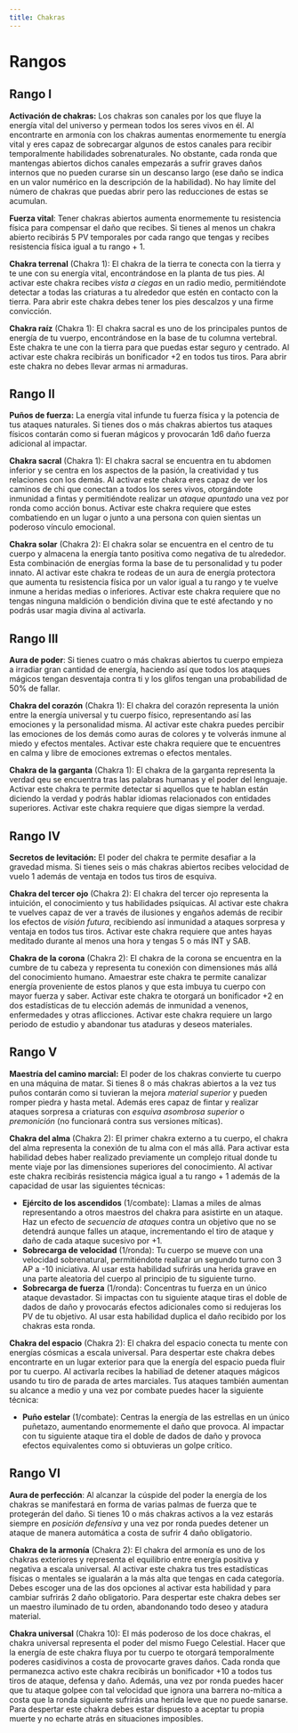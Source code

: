 ```yaml
---
title: Chakras
---
```


# Rangos

## Rango I

**Activación de chakras:** Los chakras son canales por los que fluye la energía vital del universo y permean todos los seres vivos en él. Al encontrarte en armonía con los chakras aumentas enormemente tu energía vital y eres capaz de sobrecargar algunos de estos canales para recibir temporalmente habilidades sobrenaturales. No obstante, cada ronda que mantengas abiertos dichos canales empezarás a sufrir graves daños internos que no pueden curarse sin un descanso largo (ese daño se indica en un valor numérico en la descripción de la habilidad). No hay límite del número de chakras que puedas abrir pero las reducciones de estas se acumulan.

**Fuerza vital**: Tener chakras abiertos aumenta enormemente tu resistencia física para compensar el daño que recibes. Si tienes al menos un chakra abierto recibirás 5 PV temporales por cada rango que tengas y recibes resistencia física igual a tu rango + 1.

**Chakra terrenal** (Chakra 1): El chakra de la tierra te conecta con la tierra y te une con su energía vital, encontrándose en la planta de tus pies. Al activar este chakra recibes *vista a ciegas* en un radio medio, permitiéndote detectar a todas las criaturas a tu alrededor que estén en contacto con la tierra. Para abrir este chakra debes tener los pies descalzos y una firme convicción.

**Chakra raíz** (Chakra 1): El chakra sacral es uno de los principales puntos de energía de tu vuerpo, encontrándose en la base de tu columna vertebral. Este chakra te une con la tierra para que puedas estar seguro y centrado. Al activar este chakra recibirás un bonificador +2 en todos tus tiros. Para abrir este chakra no debes llevar armas ni armaduras.

## Rango II

**Puños de fuerza:** La energía vital infunde tu fuerza física y la potencia de tus ataques naturales. Si tienes dos o más chakras abiertos tus ataques físicos contarán como si fueran mágicos y provocarán 1d6 daño fuerza adicional al impactar.

**Chakra sacral** (Chakra 1): El chakra sacral se encuentra en tu abdomen inferior y se centra en los aspectos de la pasión, la creatividad y tus relaciones con los demás. Al activar este chakra eres capaz de ver los caminos de chi que conectan a todos los seres vivos, otorgándote inmunidad a fintas y permitiéndote realizar un *ataque apuntado* una vez por ronda como acción bonus. Activar este chakra requiere que estes combatiendo en un lugar o junto a una persona con quien sientas un poderoso vínculo emocional. 

**Chakra solar** (Chakra 2): El chakra solar se encuentra en el centro de tu cuerpo y almacena la energía tanto positiva como negativa de tu alrededor. Esta combinación de energías forma la base de tu personalidad y tu poder innato. Al activar este chakra te rodeas de un aura de energía protectora que aumenta tu resistencia física por un valor igual a tu rango y te vuelve inmune a heridas medias o inferiores. Activar este chakra requiere que no tengas ninguna maldición o bendición divina que te esté afectando y no podrás usar magia divina al activarla.

## Rango III

**Aura de poder**: Si tienes cuatro o más chakras abiertos tu cuerpo empieza a irradiar gran cantidad de energía, haciendo así que todos los ataques mágicos tengan desventaja contra ti y los glifos tengan una probabilidad de 50% de fallar.

**Chakra del corazón** (Chakra 1): El chakra del corazón representa la unión entre la energía universal y tu cuerpo físico, representando así las emociones y la personalidad misma. Al activar este chakra puedes percibir las emociones de los demás como auras de colores y te volverás inmune al miedo y efectos mentales. Activar este chakra requiere que te encuentres en calma y libre de emociones extremas o efectos mentales.

**Chakra de la garganta** (Chakra 1): El chakra de la garganta representa la verdad qeu se encuentra tras las palabras humanas y el poder del lenguaje. Activar este chakra te permite detectar si aquellos que te hablan están diciendo la verdad y podrás hablar idiomas relacionados con entidades superiores. Activar este chakra requiere que digas siempre la verdad.

## Rango IV

**Secretos de levitación:** El poder del chakra te permite desafiar a la gravedad misma. Si tienes seis o más chakras abiertos recibes velocidad de vuelo 1 además de ventaja en todos tus tiros de esquiva. 

**Chakra del tercer ojo** (Chakra 2): El chakra del tercer ojo representa la intuición, el conocimiento y tus habilidades psíquicas. Al activar este chakra te vuelves capaz de ver a través de ilusiones y engaños además de recibir los efectos de *visión futura*, recibiendo así inmunidad a ataques sorpresa y ventaja en todos tus tiros. Activar este chakra requiere que antes hayas meditado durante al menos una hora y tengas 5 o más INT y SAB.

**Chakra de la corona** (Chakra 2): El chakra de la corona se encuentra en la cumbre de tu cabeza y representa tu conexión con dimensiones más allá del conocimiento humano. Amaestrar este chakra te permite canalizar energía proveniente de estos planos y que esta imbuya tu cuerpo con mayor fuerza y saber. Activar este chakra te otorgará un bonificador +2 en dos estadísticas de tu elección además de inmunidad a venenos, enfermedades y otras aflicciones. Activar este chakra requiere un largo periodo de estudio y abandonar tus ataduras y deseos materiales.

## Rango V

**Maestría del camino marcial:** El poder de los chakras convierte tu cuerpo en una máquina de matar. Si tienes 8 o más chakras abiertos a la vez tus puños contarán como si tuvieran la mejora *material superior* y pueden romper piedra y hasta metal. Además eres capaz de fintar y realizar ataques sorpresa a criaturas con *esquiva asombrosa superior* o *premonición* (no funcionará contra sus versiones míticas).

**Chakra del alma** (Chakra 2): El primer chakra externo a tu cuerpo, el chakra del alma representa la conexión de tu alma con el más allá. Para activar esta habilidad debes haber realizado previamente un complejo ritual donde tu mente viaje por las dimensiones superiores del conocimiento. Al activar este chakra recibirás resistencia mágica igual a tu rango + 1 además de la capacidad de usar las siguientes técnicas:

- **Ejército de los ascendidos** (1/combate): Llamas a miles de almas representando a otros maestros del chakra para asistirte en un ataque. Haz un efecto de *secuencia de ataques* contra un objetivo que no se detendrá aunque falles un ataque, incrementando el tiro de ataque y daño de cada ataque sucesivo por +1.
- **Sobrecarga de velocidad** (1/ronda): Tu cuerpo se mueve con una velocidad sobrenatural, permitiéndote realizar un segundo turno con 3 AP a -10 iniciativa. Al usar esta habilidad sufrirás una herida grave en una parte aleatoria del cuerpo al principio de tu siguiente turno.
- **Sobrecarga de fuerza** (1/ronda): Concentras tu fuerza en un único ataque devastador. Si impactas con tu siguiente ataque tiras el doble de dados de daño y provocarás efectos adicionales como si redujeras los PV de tu objetivo. Al usar esta habilidad duplica el daño recibido por los chakras esta ronda.

**Chakra del espacio** (Chakra 2): El chakra del espacio conecta tu mente con energías cósmicas a escala universal. Para despertar este chakra debes encontrarte en un lugar exterior para que la energía del espacio pueda fluir por tu cuerpo. Al activarla recibes la habiliad de detener ataques mágicos usando tu tiro de parada de artes marciales. Tus ataques también aumentan su alcance a medio y una vez por combate puedes hacer la siguiente técnica:

- **Puño estelar** (1/combate): Centras la energía de las estrellas en un único puñetazo, aumentando enormemente el daño que provoca. Al impactar con tu siguiente ataque tira el doble de dados de daño y provoca efectos equivalentes como si obtuvieras un golpe crítico.

## Rango VI

**Aura de perfección**: Al alcanzar la cúspide del poder la energía de los chakras se manifestará en forma de varias palmas de fuerza que te protegerán del daño. Si tienes 10 o más chakras activos a la vez estarás siempre en *posición defensiva* y una vez por ronda puedes detener un ataque de manera automática a costa de sufrir 4 daño obligatorio.

**Chakra de la armonía** (Chakra 2): El chakra del armonía es uno de los chakras exteriores y representa el equilibrio entre energía positiva y negativa a escala universal. Al activar este chakra tus tres estadísticas físicas o mentales se igualarán a la más alta que tengas en cada categoría. Debes escoger una de las dos opciones al activar esta habilidad y para cambiar sufrirás 2 daño obligatorio. Para despertar este chakra debes ser un maestro iluminado de tu orden, abandonando todo deseo y atadura material.

**Chakra universal** (Chakra 10): El más poderoso de los doce chakras, el chakra universal representa el poder del mismo Fuego Celestial. Hacer que la energía de este chakra fluya por tu cuerpo te otorgará temporalmente poderes casidivinos a costa de provocarte graves daños. Cada ronda que permanezca activo este chakra recibirás un bonificador +10 a todos tus tiros de ataque, defensa y daño. Además, una vez por ronda puedes hacer que tu ataque golpee con tal velocidad que ignora una barrera no-mítica a costa que la ronda siguiente sufrirás una herida leve que no puede sanarse. Para despertar este chakra debes estar dispuesto a aceptar tu propia muerte y no echarte atrás en situaciones imposibles.